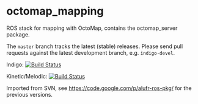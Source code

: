 octomap_mapping
===============

ROS stack for mapping with OctoMap, contains the octomap_server package.

The `master` branch tracks the latest (stable) releases. Please send pull requests against the latest development branch, e.g. `indigo-devel`.

Indigo: [![Build Status](https://travis-ci.org/OctoMap/octomap_mapping.svg?branch=indigo-devel)](https://travis-ci.org/OctoMap/octomap_mapping)

Kinetic/Melodic: [![Build Status](https://travis-ci.org/OctoMap/octomap_mapping.svg?branch=kinetic-devel)](https://travis-ci.org/OctoMap/octomap_mapping)

<!--- Melodic: [![Build Status](https://travis-ci.org/OctoMap/octomap_mapping.svg?branch=melodic-devel)](https://travis-ci.org/OctoMap/octomap_mapping)-->

Imported from SVN, see https://code.google.com/p/alufr-ros-pkg/ for the previous versions.
